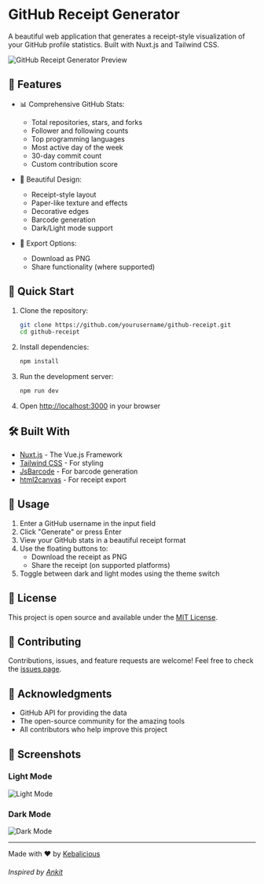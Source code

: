 # GitHub Receipt Generator

A beautiful web application that generates a receipt-style visualization of your GitHub profile statistics. Built with Nuxt.js and Tailwind CSS.

![GitHub Receipt Generator Preview](preview.png)

## 🌟 Features

- 📊 Comprehensive GitHub Stats:
  - Total repositories, stars, and forks
  - Follower and following counts
  - Top programming languages
  - Most active day of the week
  - 30-day commit count
  - Custom contribution score

- 🎨 Beautiful Design:
  - Receipt-style layout
  - Paper-like texture and effects
  - Decorative edges
  - Barcode generation
  - Dark/Light mode support

- 💾 Export Options:
  - Download as PNG
  - Share functionality (where supported)

## 🚀 Quick Start

1. Clone the repository:
   ```bash
   git clone https://github.com/yourusername/github-receipt.git
   cd github-receipt
   ```

2. Install dependencies:
   ```bash
   npm install
   ```

3. Run the development server:
   ```bash
   npm run dev
   ```

4. Open [http://localhost:3000](http://localhost:3000) in your browser

## 🛠️ Built With

- [Nuxt.js](https://nuxt.com/) - The Vue.js Framework
- [Tailwind CSS](https://tailwindcss.com/) - For styling
- [JsBarcode](https://github.com/lindell/JsBarcode) - For barcode generation
- [html2canvas](https://html2canvas.hertzen.com/) - For receipt export

## 📱 Usage

1. Enter a GitHub username in the input field
2. Click "Generate" or press Enter
3. View your GitHub stats in a beautiful receipt format
4. Use the floating buttons to:
   - Download the receipt as PNG
   - Share the receipt (on supported platforms)
5. Toggle between dark and light modes using the theme switch

## 📝 License

This project is open source and available under the [MIT License](LICENSE).

## 🤝 Contributing

Contributions, issues, and feature requests are welcome! Feel free to check the [issues page](https://github.com/yourusername/github-receipt/issues).

## 👏 Acknowledgments

- GitHub API for providing the data
- The open-source community for the amazing tools
- All contributors who help improve this project

## 📸 Screenshots

### Light Mode
![Light Mode](light-mode.png)

### Dark Mode
![Dark Mode](dark-mode.png)

---
Made with ❤️ by [Kebalicious](https://www.github.com/kebalicious)

###### Inspired by [Ankit](https://github.com/ankitkr0/gitreceipt.git)
